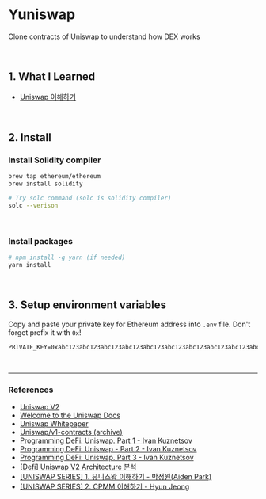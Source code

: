 # Yuniswap

Clone contracts of Uniswap to understand how DEX works

<br />

## 1. What I Learned

- [Uniswap 이해하기](./docs/uniswap.md)

<br />

## 2. Install

### Install Solidity compiler

```zsh
brew tap ethereum/ethereum
brew install solidity
```

```zsh
# Try solc command (solc is solidity compiler)
solc --verison
```

<br />

### Install packages

```zsh
# npm install -g yarn (if needed)
yarn install
```

<br />

## 3. Setup environment variables

Copy and paste your private key for Ethereum address into `.env` file. Don't forget prefix it with `0x`!

```.env
PRIVATE_KEY=0xabc123abc123abc123abc123abc123abc123abc123abc123abc123abc123abc1
```

<br />


---

### References

- [Uniswap V2](https://app.uniswap.org/#/swap?chain=mainnet)
- [Welcome to the Uniswap Docs](https://docs.uniswap.org/)
- [Uniswap Whitepaper](https://hackmd.io/@HaydenAdams/HJ9jLsfTz)
- [Uniswap/v1-contracts (archive)](https://github.com/Uniswap/v1-contracts/tree/master/contracts)
- [Programming DeFi: Uniswap. Part 1 - Ivan Kuznetsov](https://medium.com/coinmonks/programming-defi-uniswap-part-1-839ebe796c7b)
- [Programming DeFi: Uniswap - Part 2 - Ivan Kuznetsov](https://medium.com/coinmonks/programming-defi-uniswap-part-2-13a6428bf892)
- [Programming DeFi: Uniswap. Part 3 - Ivan Kuznetsov](https://medium.com/coinmonks/programming-defi-uniswap-part-3-791005c6238e)
- [[Defi] Uniswap V2 Architecture 분석](https://boohyunsik.tistory.com/10)
- [[UNISWAP SERIES] 1. 유니스왑 이해하기 - 박정원(Aiden Park)](https://medium.com/@aiden.p/uniswap-series-1-%EC%9C%A0%EB%8B%88%EC%8A%A4%EC%99%91-%EC%9D%B4%ED%95%B4%ED%95%98%EA%B8%B0-e321446623c7)
- [[UNISWAP SERIES] 2. CPMM 이해하기 - Hyun Jeong](https://hyun-jeong.medium.com/uniswap-series-2-cpmm-%EC%9D%B4%ED%95%B4%ED%95%98%EA%B8%B0-4a82de8aba9)